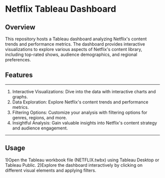 # Netflix Tableau Dashboard

## Overview
This repository hosts a Tableau dashboard analyzing Netflix's content trends and performance metrics. The dashboard provides interactive visualizations to explore various aspects of Netflix's content library, including top-rated shows, audience demographics, and regional preferences.


## Features
---

1) Interactive Visualizations: Dive into the data with interactive charts and graphs.
2) Data Exploration: Explore Netflix's content trends and performance metrics.
3) Filtering Options: Customize your analysis with filtering options for genres, regions, and more.
4) Insightful Analysis: Gain valuable insights into Netflix's content strategy and audience engagement.

---



## Usage
1)Open the Tableau workbook file (NETFLIX.twbx) using Tableau Desktop or Tableau Public.
2)Explore the dashboard interactively by clicking on different visual elements and applying filters.
